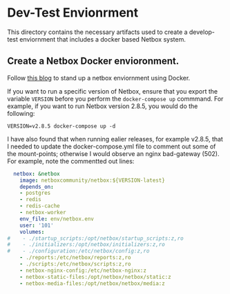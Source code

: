 # Dev-Test Envionrment

This directory contains the necessary artifacts used to create a develop-test enviornment that
includes a docker based Netbox system.

## Create a Netbox Docker envioronment.

Follow [this
blog](https://www.techrepublic.com/article/how-to-deploy-the-netbox-network-documentationmanagement-tool-with-docker/)
to stand up a netbox enviornment using Docker.

If you want to run a specific version of Netbox, ensure that you export the variable `VERSION`
before you perform the `docker-compose up` commmand.  For example, if you want to run
Netbox version 2.8.5, you would do the following:

```shell script
VERSION=v2.8.5 docker-compose up -d
```

I have also found that when running ealier releases, for example v2.8.5, that I needed
to update the docker-compose.yml file to comment out some of the mount-points; otherwise
I would observe an nginx bad-gateway (502).  For example, note the commentted out lines:

```yaml
  netbox: &netbox
    image: netboxcommunity/netbox:${VERSION-latest}
    depends_on:
    - postgres
    - redis
    - redis-cache
    - netbox-worker
    env_file: env/netbox.env
    user: '101'
    volumes:
#    - ./startup_scripts:/opt/netbox/startup_scripts:z,ro
#    - ./initializers:/opt/netbox/initializers:z,ro
#    - ./configuration:/etc/netbox/config:z,ro
    - ./reports:/etc/netbox/reports:z,ro
    - ./scripts:/etc/netbox/scripts:z,ro
    - netbox-nginx-config:/etc/netbox-nginx:z
    - netbox-static-files:/opt/netbox/netbox/static:z
    - netbox-media-files:/opt/netbox/netbox/media:z
```
